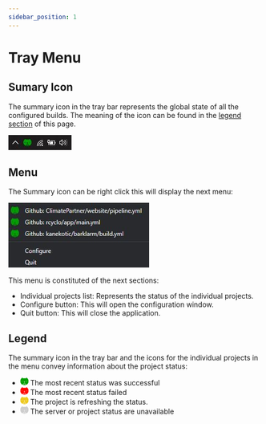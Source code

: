 ```yaml
---
sidebar_position: 1
---
```


# Tray Menu

## Sumary Icon

The summary icon in the tray bar represents the global state of all the configured builds. The meaning of the icon can be found in the [legend section](#legend) of this page.

![summary Icon](./img/summary_icon.jpeg) 

## Menu

The Summary icon can be right click this will display the next menu:

![menu](./img/menu.jpeg) 

This menu is constituted of the next sections:
- Individual projects list: Represents the status of the individual projects.
- Configure button: This will open the configuration window.
- Quit button: This will close the application.


## Legend

The summary icon in the tray bar and the icons for the individual projects in the menu convey information about the project status:
 - ![Ok Icon](./img/ok_icon.png) The most recent status was successful
 - ![Fail Icon](./img/fail_icon.png) The most recent status failed
 - ![Running Icon](./img/running_icon.png) The project is refreshing the status.
 - ![NA Icon](./img/na_icon.png) The server or project status are unavailable

 